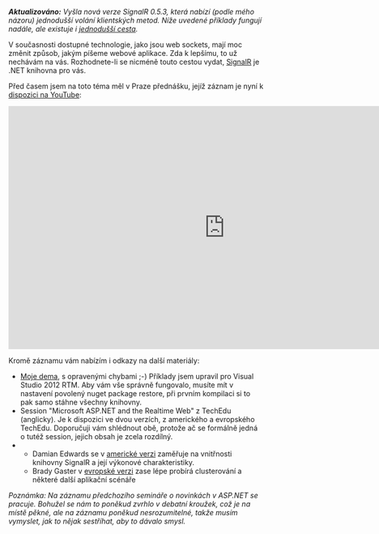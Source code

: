 <!-- dcterms:identifier = aspnetcz#396 -->
<!-- dcterms:title = SignalR: Realtime web v ASP.NET -->
<!-- dcterms:abstract = V současnosti dostupné technologie, jako jsou web sockets, mají moc změnit způsob, jakým píšeme webové aplikace. Zda k lepšímu, nechávám na vás. -->
<!-- np9:categoryId = 6 -->
<!-- x4w:category = Akce a události -->
<!-- np9:authorId = 1 -->
<!-- np9:authorEmail = michal.valasek@altairis.cz -->
<!-- dcterms:creator = Michal Altair Valášek -->
<!-- dcterms:created = 2012-08-23T00:38:24.837+02:00 -->
<!-- dcterms:dateAccepted = 2012-08-23T00:30:00+02:00 -->
<!-- x4w:pictureWidth = 150 -->
<!-- x4w:pictureHeight = 150 -->
<!-- x4w:pictureUrl = /perex-pictures/20120823-signalr-realtime-web-v-asp-net.png -->

***Aktualizováno:** Vyšla nová verze SignalR 0.5.3, která nabízí (podle mého názoru) jednodušší volání klientských metod. Níže uvedené příklady fungují nadále, ale existuje i *[*jednodušší cesta*](http://www.aspnet.cz/articles/399-signalr-0-5-3-a-aktualizace-prikladu)*.*

V současnosti dostupné technologie, jako jsou web sockets, mají moc změnit způsob, jakým píšeme webové aplikace. Zda k lepšímu, to už nechávám na vás. Rozhodnete-li se nicméně touto cestou vydat, [SignalR](http://www.signalr.net/) je .NET knihovna pro vás.

Před časem jsem na toto téma měl v Praze přednášku, jejíž záznam je nyní k [dispozici na YouTube](http://youtu.be/sgXFTkB_l0U):
 <iframe width="853" height="480" src="http://www.youtube-nocookie.com/embed/sgXFTkB_l0U" frameborder="0" allowfullscreen="allowfullscreen"></iframe> 

Kromě záznamu vám nabízím i odkazy na další materiály:

*   [Moje dema](http://www.cdn.altairis.cz/Prednasky/20120815-signalr.zip), s opravenými chybami ;-) Příklady jsem upravil pro Visual Studio 2012 RTM. Aby vám vše správně fungovalo, musíte mít v nastavení povolený nuget package restore, při prvním kompilaci si to pak samo stáhne všechny knihovny.
*   Session "Microsoft ASP.NET and the Realtime Web" z TechEdu (anglicky). Je k dispozici ve dvou verzích, z amerického a evropského TechEdu. Doporučuji vám shlédnout obě, protože ač se formálně jedná o tutéž session, jejich obsah je zcela rozdílný.
*   *   Damian Edwards se v [americké verzi](http://channel9.msdn.com/Events/TechEd/NorthAmerica/2012/DEV305) zaměřuje na vnitřnosti knihovny SignalR a její výkonové charakteristiky.
    *   Brady Gaster v [evropské verzi](http://channel9.msdn.com/Events/TechEd/Europe/2012/DEV305) zase lépe probírá clusterování a některé další aplikační scénáře  

*Poznámka: Na záznamu předchozího semináře o novinkách v ASP.NET se pracuje. Bohužel se nám to poněkud zvrhlo v debatní kroužek, což je na místě pěkné, ale na záznamu poněkud nesrozumitelné, takže musím vymyslet, jak to nějak sestříhat, aby to dávalo smysl.*